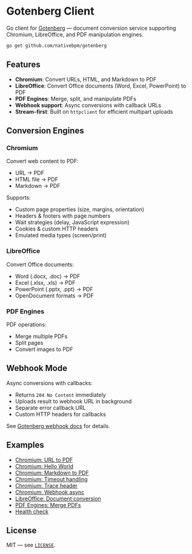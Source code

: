 # Gotenberg Client

Go client for [Gotenberg](https://gotenberg.dev/) — document conversion service supporting Chromium, LibreOffice, and PDF manipulation engines.

```bash
go get github.com/nativebpm/gotenberg
```

## Features

- **Chromium**: Convert URLs, HTML, and Markdown to PDF
- **LibreOffice**: Convert Office documents (Word, Excel, PowerPoint) to PDF
- **PDF Engines**: Merge, split, and manipulate PDFs
- **Webhook support**: Async conversions with callback URLs
- **Stream-first**: Built on `httpclient` for efficient multipart uploads

## Conversion Engines

### Chromium

Convert web content to PDF:
- URL → PDF
- HTML file → PDF
- Markdown → PDF

Supports:
- Custom page properties (size, margins, orientation)
- Headers & footers with page numbers
- Wait strategies (delay, JavaScript expression)
- Cookies & custom HTTP headers
- Emulated media types (screen/print)

### LibreOffice

Convert Office documents:
- Word (.docx, .doc) → PDF
- Excel (.xlsx, .xls) → PDF
- PowerPoint (.pptx, .ppt) → PDF
- OpenDocument formats → PDF

### PDF Engines

PDF operations:
- Merge multiple PDFs
- Split pages
- Convert images to PDF

## Webhook Mode

Async conversions with callbacks:
- Returns `204 No Content` immediately
- Uploads result to webhook URL in background
- Separate error callback URL
- Custom HTTP headers for callbacks

See [Gotenberg webhook docs](https://gotenberg.dev/docs/webhook) for details.

## Examples

- [Chromium: URL to PDF](examples/cmd/chromium/converturl)
- [Chromium: Hello World](examples/cmd/chromium/helloworld)
- [Chromium: Markdown to PDF](examples/cmd/chromium/markdown)
- [Chromium: Timeout handling](examples/cmd/chromium/timeout)
- [Chromium: Trace header](examples/cmd/chromium/trace)
- [Chromium: Webhook async](examples/cmd/chromium/webhook)
- [LibreOffice: Document conversion](examples/cmd/libreoffice/convert)
- [PDF Engines: Merge PDFs](examples/cmd/pdfengines/merge)
- [Health check](examples/cmd/health)

## License

MIT — see [`LICENSE`](../LICENSE).
